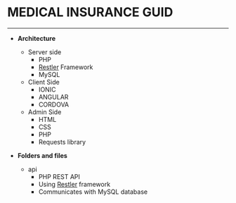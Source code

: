 
# MEDICAL INSURANCE GUID
____
- **Architecture**
	- Server side
		- PHP
		- [Restler](https://github.com/Luracast/Restler) Framework
		- MySQL
	- Client Side
		- IONIC
        - ANGULAR
        - CORDOVA
    - Admin Side
		- HTML
        - CSS
        - PHP
        - Requests library
                   
		
- **Folders and files**
	- api
		- PHP REST API
		- Using [Restler](https://github.com/Luracast/Restler) framework
		- Communicates with MySQL database
	
	
	
	
